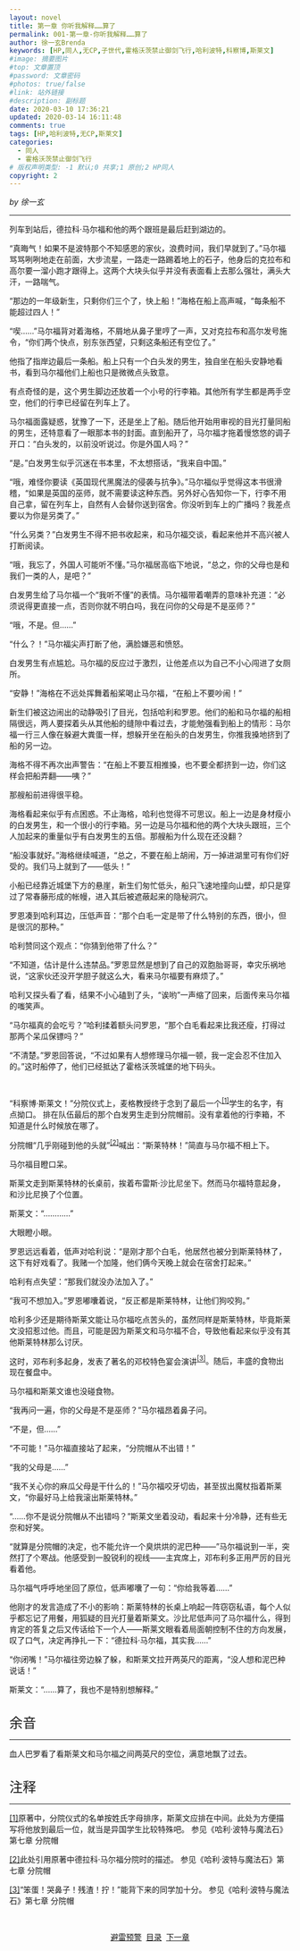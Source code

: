 ```yaml
---
layout: novel 
title: 第一章 你听我解释……算了
permalink: 001-第一章-你听我解释……算了
author: 徐一玄Brenda
keywords: [HP,同人,无CP,子世代,霍格沃茨禁止御剑飞行,哈利波特,科察博,斯莱文]
#image: 摘要图片
#top: 文章置顶
#password: 文章密码
#photos: true/false
#link: 站外链接
#description: 副标题
date: 2020-03-10 17:36:21
updated: 2020-03-14 16:11:48
comments: true
tags: [HP,哈利波特,无CP,斯莱文]
categories:
  - 同人
  - 霍格沃茨禁止御剑飞行
# 版权声明类型: -1 默认;0 共享;1 原创;2 HP同人
copyright: 2
---
```


*by 徐一玄*

---
列车到站后，德拉科·马尔福和他的两个跟班是最后赶到湖边的。

“真晦气！如果不是波特那个不知感恩的家伙，浪费时间，我们早就到了。”马尔福骂骂咧咧地走在前面，大步流星，一路走一路踢着地上的石子，他身后的克拉布和高尔要一溜小跑才跟得上。这两个大块头似乎并没有表面看上去那么强壮，满头大汗，一路喘气。

“那边的一年级新生，只剩你们三个了，快上船！”海格在船上高声喊，“每条船不能超过四人！”

“喫……”马尔福背对着海格，不屑地从鼻子里哼了一声，又对克拉布和高尔发号施令，“你们两个快点，别东张西望，只剩这条船还有空位了。”

他指了指岸边最后一条船。船上只有一个白头发的男生，独自坐在船头安静地看书，看到马尔福他们上船也只是微微点头致意。

有点奇怪的是，这个男生脚边还放着一个小号的行李箱。其他所有学生都是两手空空，他们的行李已经留在列车上了。

马尔福面露疑惑，犹豫了一下，还是坐上了船。随后他开始用审视的目光打量同船的男生，还特意看了一眼那本书的封面。直到船开了，马尔福才拖着慢悠悠的调子开口：“白头发的，以前没听说过。你是外国人吗？”

“是。”白发男生似乎沉迷在书本里，不太想搭话，“我来自中国。”

“哦，难怪你要读《英国现代黑魔法的侵袭与抗争》。”马尔福似乎觉得这本书很滑稽，“如果是英国的巫师，就不需要读这种东西。另外好心告知你一下，行李不用自己拿，留在列车上，自然有人会替你送到宿舍。你没听到车上的广播吗？我差点要以为你是另类了。”

“什么另类？”白发男生不得不把书收起来，和马尔福交谈，看起来他并不高兴被人打断阅读。

“哦，我忘了，外国人可能听不懂。”马尔福居高临下地说，“总之，你的父母也是和我们一类的人，是吧？”

白发男生给了马尔福一个“我听不懂”的表情。马尔福带着嘲弄的意味补充道：“必须说得更直接一点，否则你就不明白吗，我在问你的父母是不是巫师？”

“哦，不是。但……”

“什么？！”马尔福尖声打断了他，满脸嫌恶和愤怒。

白发男生有点尴尬。马尔福的反应过于激烈，让他差点以为自己不小心闯进了女厕所。

“安静！”海格在不远处挥舞着船桨喝止马尔福，“在船上不要吵闹！”

新生们被这边闹出的动静吸引了目光，包括哈利和罗恩。他们的船和马尔福的船相隔很远，两人要探着头从其他船的缝隙中看过去，才能勉强看到船上的情形：马尔福一行三人像在躲避大粪蛋一样，想躲开坐在船头的白发男生，你推我搡地挤到了船的另一边。

海格不得不再次出声警告：“在船上不要互相推搡，也不要全都挤到一边，你们这样会把船弄翻——咦？”

那艘船前进得很平稳。

海格看起来似乎有点困惑。不止海格，哈利也觉得不可思议。船上一边是身材瘦小的白发男生，和一个很小的行李箱。另一边是马尔福和他的两个大块头跟班，三个人加起来的重量似乎有白发男生的五倍。那艘船为什么现在还没翻？

“船没事就好。”海格继续喊道，“总之，不要在船上胡闹，万一掉进湖里可有你们好受的。我们马上就到了——低头！”

小船已经靠近城堡下方的悬崖，新生们匆忙低头，船只飞速地撞向山壁，却只是穿过了常春藤形成的帐幔，进入其后被遮蔽起来的隐秘洞穴。

罗恩凑到哈利耳边，压低声音：“那个白毛一定是带了什么特别的东西，很小，但是很沉的那种。”

哈利赞同这个观点：“你猜到他带了什么？”

“不知道，估计是什么违禁品。”罗恩显然是想到了自己的双胞胎哥哥，幸灾乐祸地说，“这家伙还没开学胆子就这么大，看来马尔福要有麻烦了。”

哈利又探头看了看，结果不小心磕到了头，“诶哟”一声缩了回来，后面传来马尔福的嗤笑声。

“马尔福真的会吃亏？”哈利揉着额头问罗恩，“那个白毛看起来比我还瘦，打得过那两个呆瓜保镖吗？”

“不清楚。”罗恩回答说，“不过如果有人想修理马尔福一顿，我一定会忍不住加入的。”这时船停了，他们已经抵达了霍格沃茨城堡的地下码头。

<br>

“科察博·斯莱文！”分院仪式上，麦格教授终于念到了最后一个<span id="[1]原文"><sup>[[1]](#[1])</sup>学生的名字，有点拗口。
排在队伍最后的那个白发男生走到分院帽前。没有拿着他的行李箱，不知道是什么时候放在哪了。

分院帽“几乎刚碰到他的头就”<span id="[2]原文"><sup>[[2]](#[2])</sup>喊出：“斯莱特林！”简直与马尔福不相上下。

马尔福目瞪口呆。

斯莱文走到斯莱特林的长桌前，挨着布雷斯·沙比尼坐下。然而马尔福特意起身，和沙比尼换了个位置。

斯莱文：“…………”

大眼瞪小眼。

罗恩远远看着，低声对哈利说：“是刚才那个白毛，他居然也被分到斯莱特林了，这下有好戏看了。我赌一个加隆，他们俩今天晚上就会在宿舍打起来。”

哈利有点失望：“那我们就没办法加入了。”

“我可不想加入。”罗恩嘟囔着说，“反正都是斯莱特林，让他们狗咬狗。”

哈利多少还是期待斯莱文能让马尔福吃点苦头的，虽然同样是斯莱特林，毕竟斯莱文没招惹过他。而且，可能是因为斯莱文和马尔福不合，导致他看起来似乎没有其他斯莱特林那么讨厌。

这时，邓布利多起身，发表了著名的邓校特色宴会演讲<span id="[3]原文"><sup>[[3]](#[3])</sup>。随后，丰盛的食物出现在餐盘中。

马尔福和斯莱文谁也没碰食物。

“我再问一遍，你的父母是不是巫师？”马尔福昂着鼻子问。

“不是，但……”

“不可能！”马尔福直接站了起来，“分院帽从不出错！”

“我的父母是……”

“我不关心你的麻瓜父母是干什么的！”马尔福咬牙切齿，甚至拔出魔杖指着斯莱文，“你最好马上给我滚出斯莱特林。”

“……你不是说分院帽从不出错吗？”斯莱文坐着没动，看起来十分冷静，还有些无奈和好笑。

“就算是分院帽的决定，也不能允许一个臭烘烘的泥巴种——”马尔福说到一半，突然打了个寒战。他感受到一股锐利的视线——主宾席上，邓布利多正用严厉的目光看着他。

马尔福气呼呼地坐回了原位，低声嘟囔了一句：“你给我等着……”

他刚才的发言造成了不小的影响：斯莱特林的长桌上响起一阵窃窃私语，每个人似乎都忘记了用餐，用狐疑的目光打量着斯莱文。沙比尼低声问了马尔福什么，得到肯定的答复之后又传话给下一个人——斯莱文眼看着局面朝控制不住的方向发展，叹了口气，决定再挣扎一下：“德拉科·马尔福，其实我……”

“你闭嘴！”马尔福往旁边躲了躲，和斯莱文拉开两英尺的距离，“没人想和泥巴种说话！”

斯莱文：“……算了，我也不是特别想解释。”

<br>

<div class="footnote">
<font size=5>余音</font>

---
血人巴罗看了看斯莱文和马尔福之间两英尺的空位，满意地飘了过去。

</div>

<br>

<div class="footnote">
<font size=5>注释</font>

---
<span id="[1]">[[1]](#[1]原文)原著中，分院仪式的名单按姓氏字母排序，斯莱文应排在中间。此处为方便描写将他放到最后一位，就当是异国学生比较特殊吧。
参见《哈利·波特与魔法石》第七章 分院帽

<span id="[2]">[[2]](#[2]原文)此处引用原著中德拉科·马尔福分院时的描述。
参见《哈利·波特与魔法石》第七章 分院帽

<span id="[3]">[[3]](#[3]原文)“笨蛋！哭鼻子！残渣！拧！”能背下来的同学加十分。
参见《哈利·波特与魔法石》第七章 分院帽

</div>

<br>

<center>

[避雷预警](../0000-避雷预警)&nbsp;&nbsp;[目录](../000-目录)&nbsp;&nbsp;[下一章](../002-第二章-“级长”选拔)
</center>
